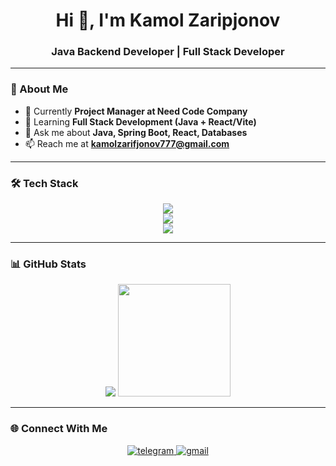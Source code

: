 <h1 align="center">Hi 👋, I'm Kamol Zaripjonov</h1>
<h3 align="center">Java Backend Developer | Full Stack Developer</h3>

---

### 🚀 About Me
- 🔭 Currently **Project Manager at Need Code Company**
- 🌱 Learning **Full Stack Development (Java + React/Vite)**
- 💬 Ask me about **Java, Spring Boot, React, Databases**
- 📫 Reach me at **kamolzarifjonov777@gmail.com**

---

### 🛠 Tech Stack

<p align="center">
  <img src="https://skillicons.dev/icons?i=java,spring,hibernate,maven,postgres"/><br/>
  <img src="https://skillicons.dev/icons?i=html,css,js,react,vite,tailwind,bootstrap"/><br/>
  <img src="https://skillicons.dev/icons?i=git,github,kali,vscode,idea,postman"/>
</p>

---

### 📊 GitHub Stats

<p align="center">
<img src="https://github-readme-stats.vercel.app/api/top-langs/?username=kamolzaripjonov&layout=compact&theme=tokyonight&exclude_repo=some-repo-name"/>
  <img src="https://github-readme-stats.vercel.app/api/top-langs/?username=kamolzaripjonov&layout=compact&theme=tokyonight" height="180px"/>
</p>

---

### 🌐 Connect With Me
<p align="center">
  <a href="https://t.me/kamolzaripjonov">
    <img src="https://img.icons8.com/color/48/000000/telegram-app--v1.png" alt="telegram"/>
  </a>
  <a href="mailto:kamolzaripjonov777@gmail.com">
    <img src="https://img.icons8.com/color/48/000000/gmail--v1.png" alt="gmail"/>
  </a>
</p>
